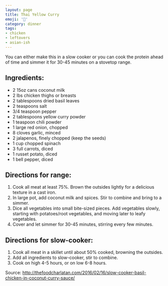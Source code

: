 ```yaml
---
layout: page
title: Thai Yellow Curry
emoji: '🥘'
category: dinner
tags:
- chicken
- leftovers
- asian-ish
---
```


You can either make this in a slow cooker or you can cook the protein ahead of time and simmer it for 30-45 minutes on a stovetop range.

## Ingredients:

- 2 15oz cans coconut milk
- 2 lbs chicken thighs or breasts
- 2 tablespoons dried basil leaves
- 2 teaspoons salt
- 3/4 teaspoon pepper
- 2 tablespoons yellow curry powder
- 1 teaspoon chili powder
- 1 large red onion, chopped
- 8 cloves garlic, minced
- 2 jalapenos, finely chopped (keep the seeds)
- 1 cup chopped spinach
- 3 full carrots, diced
- 1 russet potato, diced
- 1 bell pepper, diced

## Directions for range:

1. Cook all meat at least 75%. Brown the outsides lightly for a delicious texture in a cast iron.
2. In large pot, add coconut milk and spices. Stir to combine and bring to a simmer.
3. Dice all vegetables into small bite-sized pieces. Add vegetables slowly, starting with potatoes/root vegetables, and moving later to leafy vegetables.
4. Cover and let simmer for 30-45 minutes, stirring every few minutes.

## Directions for slow-cooker:

1. Cook all meat in a skillet until about 50% cooked, browning the outsides.
2. Add all ingredients to slow-cooker, stir to combine.
3. Cook on high 4-5 hours, or on low 6-8 hours.

Source: http://thefoodcharlatan.com/2016/02/16/slow-cooker-basil-chicken-in-coconut-curry-sauce/
